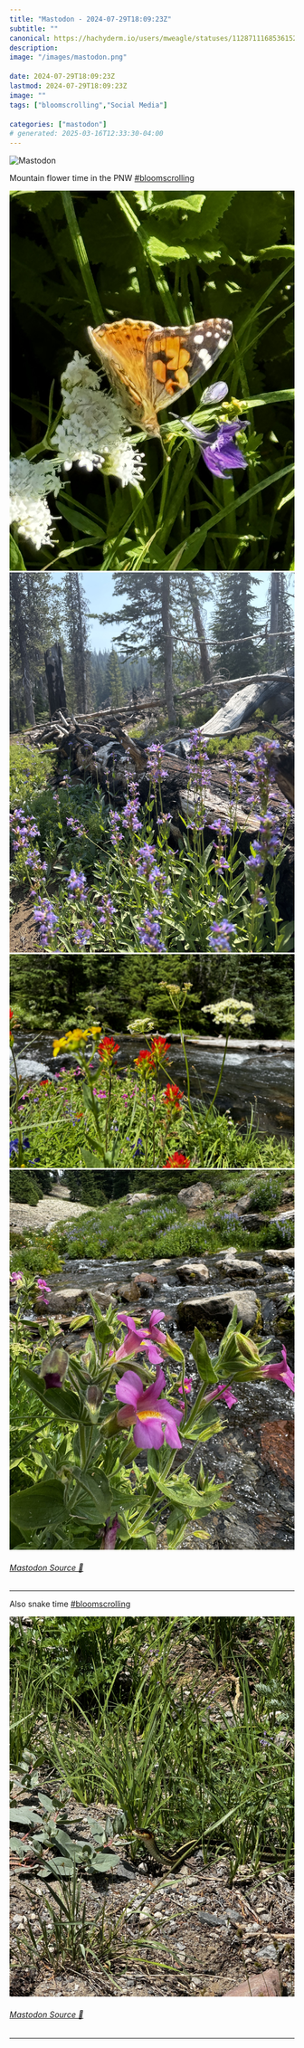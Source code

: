 ```yaml
---
title: "Mastodon - 2024-07-29T18:09:23Z"
subtitle: ""
canonical: https://hachyderm.io/users/mweagle/statuses/112871116853615280
description:
image: "/images/mastodon.png"

date: 2024-07-29T18:09:23Z
lastmod: 2024-07-29T18:09:23Z
image: ""
tags: ["bloomscrolling","Social Media"]

categories: ["mastodon"]
# generated: 2025-03-16T12:33:30-04:00
---
```

![Mastodon](/images/mastodon.png)

<p>Mountain flower time in the PNW <a href="https://hachyderm.io/tags/bloomscrolling" class="mention hashtag" rel="tag">#<span>bloomscrolling</span></a></p>

![](53e46b6cf2d85fdf.jpeg)
![](808e81b67f7f5728.jpeg)
![](cb7115484570a619.jpeg)
![](5e4e30eaf989afed.jpeg)

###### [Mastodon Source 🐘](https://hachyderm.io/@mweagle/112871116853615280)

___

<p>Also snake time <a href="https://hachyderm.io/tags/bloomscrolling" class="mention hashtag" rel="tag">#<span>bloomscrolling</span></a></p>

![](122828bdce7079e7.jpeg)

###### [Mastodon Source 🐘](https://hachyderm.io/@mweagle/112871141610492045)

___
